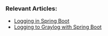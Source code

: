 ### Relevant Articles: 
- [Logging in Spring Boot](http://www.baeldung.com/spring-boot-logging)
- [Logging to Graylog with Spring Boot](https://www.baeldung.com/graylog-with-spring-boot)

